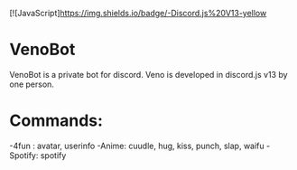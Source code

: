 [![JavaScript]https://img.shields.io/badge/-Discord.js%20V13-yellow
# VenoBot
VenoBot is a private bot for discord. Veno is developed in discord.js v13 by one person.  

# Commands:
-4fun : avatar, userinfo
-Anime: cuudle, hug, kiss, punch, slap, waifu
-Spotify: spotify
